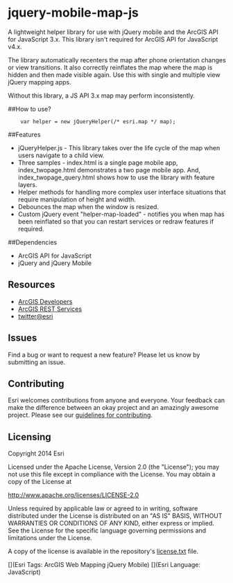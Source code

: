 jquery-mobile-map-js
=================

A lightweight helper library for use with jQuery mobile and the ArcGIS API for JavaScript 3.x. This library isn't 
required for ArcGIS API for JavaScript v4.x.

The library automatically recenters the map after phone orientation changes or view transitions. It also correctly reinflates the map where the 
map is hidden and then made visible again. Use this with single and multiple view jQuery mapping apps.

Without this library, a JS API 3.x map may perform inconsistently. 

##How to use?

		var helper = new jQueryHelper(/* esri.map */ map);
		
##Features

* jQueryHelper.js - This library takes over the life cycle of the map when users navigate to a child view. 
* Three samples - index.html is a single page mobile app, index_twopage.html demonstrates a two page mobile app. And, index_twopage_query.html shows how to use the library with feature layers.
* Helper methods for handling more complex user interface situations that require manipulation of height and width.
* Debounces the map when the window is resized.
* Custom jQuery event "helper-map-loaded" - notifies you when map has been reinflated so that you can restart services or redraw features if required.


##Dependencies
* ArcGIS API for JavaScript
* jQuery and jQuery Mobile

## Resources

* [ArcGIS Developers](http://developers.arcgis.com)
* [ArcGIS REST Services](http://resources.arcgis.com/en/help/arcgis-rest-api/)
* [twitter@esri](http://twitter.com/esri)

## Issues

Find a bug or want to request a new feature?  Please let us know by submitting an issue.

## Contributing

Esri welcomes contributions from anyone and everyone. Your feedback can make the difference between an okay project and an amazingly awesome project. Please see our [guidelines for contributing](https://github.com/esri/contributing).


## Licensing
Copyright 2014 Esri

Licensed under the Apache License, Version 2.0 (the "License");
you may not use this file except in compliance with the License.
You may obtain a copy of the License at

   http://www.apache.org/licenses/LICENSE-2.0

Unless required by applicable law or agreed to in writing, software
distributed under the License is distributed on an "AS IS" BASIS,
WITHOUT WARRANTIES OR CONDITIONS OF ANY KIND, either express or implied.
See the License for the specific language governing permissions and
limitations under the License.

A copy of the license is available in the repository's [license.txt]( license.txt) file.

[](Esri Tags: ArcGIS Web Mapping jQuery Mobile)
[](Esri Language: JavaScript)


